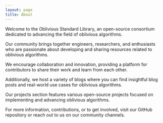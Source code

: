 ```yaml
---
layout: page
title: About
---
```


<p class="message">
  Welcome to the Oblivious Standard Library, an open-source consortium dedicated to advancing the field of oblivious algorithms.
</p>

<p>
  Our community brings together engineers, researchers, and enthusiasts who are passionate about developing and sharing resources related to oblivious algorithms.
</p>

<p>
  We encourage collaboration and innovation, providing a platform for contributors to share their work and learn from each other.
</p>

<p>
  Additionally, we host a variety of blogs where you can find insightful blog posts and real-world use cases for oblivious algorithms.
</p>

<p>
  Our projects section features various open-source projects focused on implementing and advancing oblivious algorithms.
</p>

<p>
  For more information, contributions, or to get involved, visit our GitHub repository or reach out to us on our community channels.
</p>
